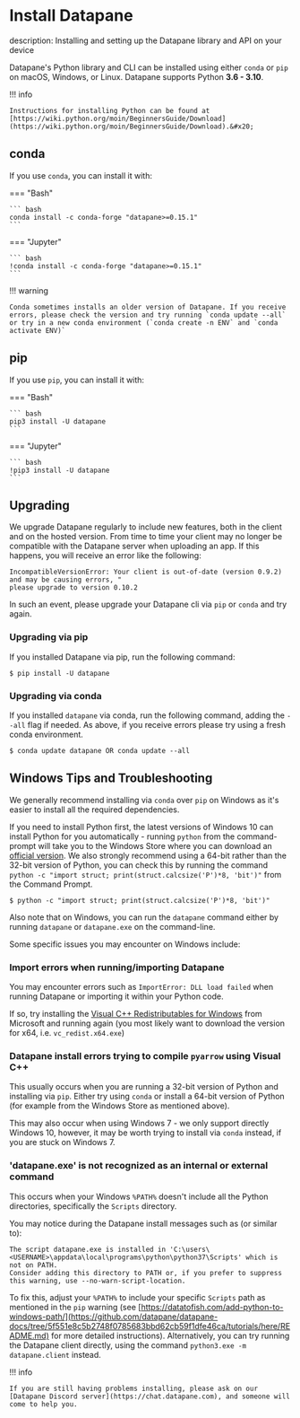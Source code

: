 # Install Datapane

description: Installing and setting up the Datapane library and API on your device

Datapane's Python library and CLI can be installed using either `conda` or `pip` on macOS, Windows, or Linux. Datapane supports Python **3.6 - 3.10**.

!!! info

    Instructions for installing Python can be found at [https://wiki.python.org/moin/BeginnersGuide/Download](https://wiki.python.org/moin/BeginnersGuide/Download).&#x20;

## conda

If you use `conda`, you can install it with:

=== "Bash"

    ``` bash
    conda install -c conda-forge "datapane>=0.15.1"
    ```

=== "Jupyter"

    ``` bash
    !conda install -c conda-forge "datapane>=0.15.1"
    ```

!!! warning

    Conda sometimes installs an older version of Datapane. If you receive errors, please check the version and try running `conda update --all` or try in a new conda environment (`conda create -n ENV` and `conda activate ENV)`

## pip

If you use `pip`, you can install it with:

=== "Bash"

    ``` bash
    pip3 install -U datapane
    ```

=== "Jupyter"

    ``` bash
    !pip3 install -U datapane
    ```

## Upgrading

We upgrade Datapane regularly to include new features, both in the client and on the hosted version. From time to time your client may no longer be compatible with the Datapane server when uploading an app. If this happens, you will receive an error like the following:&#x20;

```
IncompatibleVersionError: Your client is out-of-date (version 0.9.2) and may be causing errors, "
please upgrade to version 0.10.2
```

In such an event, please upgrade your Datapane cli via `pip` or `conda` and try again.

### Upgrading via pip

If you installed Datapane via pip, run the following command:

```
$ pip install -U datapane
```

### Upgrading via conda

If you installed `datapane` via conda, run the following command, adding the `--all` flag if needed. As above, if you receive errors please try using a fresh conda environment.

```
$ conda update datapane OR conda update --all
```

## Windows Tips and Troubleshooting

We generally recommend installing via `conda` over `pip` on Windows as it's easier to install all the required dependencies.

If you need to install Python first, the latest versions of Windows 10 can install Python for you automatically - running `python` from the command-prompt will take you to the Windows Store where you can download an [official version](https://docs.python.org/3/using/windows.html#the-microsoft-store-package). We also strongly recommend using a 64-bit rather than the 32-bit version of Python, you can check this by running the command `python -c "import struct; print(struct.calcsize('P')*8, 'bit')"` from the Command Prompt.

```
$ python -c "import struct; print(struct.calcsize('P')*8, 'bit')"
```

Also note that on Windows, you can run the `datapane` command either by running `datapane` or `datapane.exe` on the command-line.

Some specific issues you may encounter on Windows include:

### Import errors when running/importing Datapane

You may encounter errors such as `ImportError: DLL load failed` when running Datapane or importing it within your Python code.

If so, try installing the [Visual C++ Redistributables for Windows](https://support.microsoft.com/en-us/help/2977003/the-latest-supported-visual-c-downloads) from Microsoft and running again (you most likely want to download the version for x64, i.e. `vc_redist.x64.exe`)

### Datapane install errors trying to compile `pyarrow` using Visual C++

This usually occurs when you are running a 32-bit version of Python and installing via `pip`. Either try using `conda` or install a 64-bit version of Python (for example from the Windows Store as mentioned above).

This may also occur when using Windows 7 - we only support directly Windows 10, however, it may be worth trying to install via `conda` instead, if you are stuck on Windows 7.

### 'datapane.exe' is not recognized as an internal or external command

This occurs when your Windows `%PATH%` doesn't include all the Python directories, specifically the `Scripts` directory.

You may notice during the Datapane install messages such as (or similar to):

```
The script datapane.exe is installed in 'C:\users\<USERNAME>\appdata\local\programs\python\python37\Scripts' which is not on PATH.
Consider adding this directory to PATH or, if you prefer to suppress this warning, use --no-warn-script-location.
```

To fix this, adjust your `%PATH%` to include your specific `Scripts` path as mentioned in the `pip` warning (see [https://datatofish.com/add-python-to-windows-path/](https://github.com/datapane/datapane-docs/tree/5f551e8c5b2748f0785683bbd62cb59f1dfe46ca/tutorials/here/README.md) for more detailed instructions). Alternatively, you can try running the Datapane client directly, using the command `python3.exe -m datapane.client` instead.

!!! info

    If you are still having problems installing, please ask on our [Datapane Discord server](https://chat.datapane.com), and someone will come to help you.
